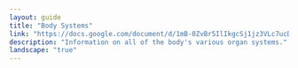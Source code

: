```yaml
---
layout: guide
title: "Body Systems"
link: "https://docs.google.com/document/d/1mB-0ZvBr5IlIkgcSj1jz3VLc7ucDVM20ubSXbHNEdt0/pub?embedded=true"
description: "Information on all of the body's various organ systems."
landscape: "true"
---
```


